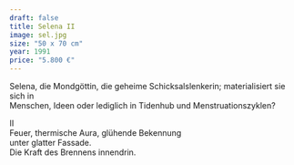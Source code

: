 ```yaml
---
draft: false
title: Selena II
image: sel.jpg
size: "50 x 70 cm"
year: 1991
price: "5.800 €"
---
```

Selena, die Mondgöttin, die geheime Schicksalslenkerin; materialisiert sie sich in  
Menschen, Ideen oder lediglich in Tidenhub und Menstruationszyklen?  

II  
Feuer, thermische Aura, glühende Bekennung  
unter glatter Fassade.  
Die Kraft des Brennens innendrin.
